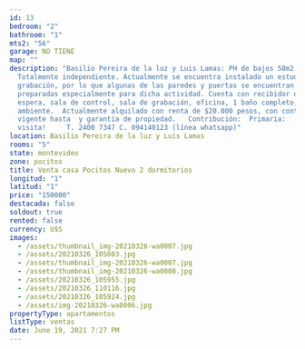 ```yaml
---
id: 13
bedroom: "2"
bathroom: "1"
mts2: "56"
garage: NO TIENE
map: ""
description: "Basilio Pereira de la luz y Luis Lamas: PH de bajos 58m2.
  Totalmente independiente. Actualmente se encuentra instalado un estudio de
  grabación, por lo que algunas de las paredes y puertas se encuentran
  preparadas especialmente para dicha actividad. Cuenta con recibidor o sala de
  espera, sala de control, sala de grabación, oficina, 1 baño completo, 4to
  ambiente.  Actualmente alquilado con renta de $20.000 pesos, con contrato
  vigente hasta  y garantía de propiedad.   Contribución:  Primaria:   Agendá tu
  visita!     T. 2400 7347 C. 094140123 (línea whatsapp)"
location: Basilio Pereira de la luz y Luis Lamas
rooms: "5"
state: montevideo
zone: pocitos
title: Venta casa Pocitos Nuevo 2 dormitorios
longitud: "1"
latitud: "1"
price: "150000"
destacada: false
soldout: true
rented: false
currency: U$S
images:
  - /assets/thumbnail_img-20210326-wa0007.jpg
  - /assets/20210326_105803.jpg
  - /assets/thumbnail_img-20210326-wa0007.jpg
  - /assets/thumbnail_img-20210326-wa0008.jpg
  - /assets/20210326_105955.jpg
  - /assets/20210326_110116.jpg
  - /assets/20210326_105924.jpg
  - /assets/img-20210326-wa0006.jpg
propertyType: apartamentos
listType: ventas
date: June 19, 2021 7:27 PM
---
```

